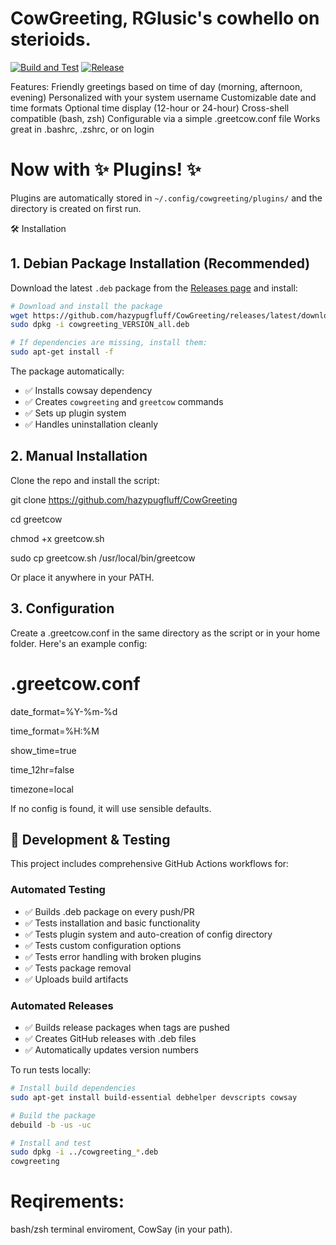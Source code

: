 
# CowGreeting, RGlusic's cowhello on sterioids.

[![Build and Test](https://github.com/hazypugfluff/CowGreeting/actions/workflows/build-and-test.yml/badge.svg)](https://github.com/hazypugfluff/CowGreeting/actions/workflows/build-and-test.yml)
[![Release](https://github.com/hazypugfluff/CowGreeting/actions/workflows/release.yml/badge.svg)](https://github.com/hazypugfluff/CowGreeting/actions/workflows/release.yml)

Features:
Friendly greetings based on time of day (morning, afternoon, evening)
Personalized with your system username
Customizable date and time formats
Optional time display (12-hour or 24-hour)
Cross-shell compatible (bash, zsh)
Configurable via a simple .greetcow.conf file
Works great in .bashrc, .zshrc, or on login

# Now with ✨ Plugins! ✨

Plugins are automatically stored in `~/.config/cowgreeting/plugins/` and the directory is created on first run.

🛠 Installation

## 1. Debian Package Installation (Recommended)

Download the latest `.deb` package from the [Releases page](https://github.com/hazypugfluff/CowGreeting/releases) and install:

```bash
# Download and install the package
wget https://github.com/hazypugfluff/CowGreeting/releases/latest/download/cowgreeting_VERSION_all.deb
sudo dpkg -i cowgreeting_VERSION_all.deb

# If dependencies are missing, install them:
sudo apt-get install -f
```

The package automatically:
- ✅ Installs cowsay dependency
- ✅ Creates `cowgreeting` and `greetcow` commands
- ✅ Sets up plugin system
- ✅ Handles uninstallation cleanly

## 2. Manual Installation
Clone the repo and install the script:

git clone https://github.com/hazypugfluff/CowGreeting

cd greetcow

chmod +x greetcow.sh

sudo cp greetcow.sh /usr/local/bin/greetcow

Or place it anywhere in your PATH.

## 3. Configuration
Create a .greetcow.conf in the same directory as the script or in your home folder. Here's an example config:
# .greetcow.conf

date_format=%Y-%m-%d

time_format=%H:%M

show_time=true

time_12hr=false

timezone=local

If no config is found, it will use sensible defaults.

## 🧪 Development & Testing

This project includes comprehensive GitHub Actions workflows for:

### Automated Testing
- ✅ Builds .deb package on every push/PR
- ✅ Tests installation and basic functionality  
- ✅ Tests plugin system and auto-creation of config directory
- ✅ Tests custom configuration options
- ✅ Tests error handling with broken plugins
- ✅ Tests package removal
- ✅ Uploads build artifacts

### Automated Releases
- ✅ Builds release packages when tags are pushed
- ✅ Creates GitHub releases with .deb files
- ✅ Automatically updates version numbers

To run tests locally:
```bash
# Install build dependencies
sudo apt-get install build-essential debhelper devscripts cowsay

# Build the package
debuild -b -us -uc

# Install and test
sudo dpkg -i ../cowgreeting_*.deb
cowgreeting
```

# Reqirements:
bash/zsh terminal enviroment, CowSay (in your path).
